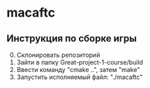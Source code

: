 # macaftc

## Инструкция по сборке игры

0) Склонировать репозиторий
1) Зайти в папку Great-project-1-course/build
2) Ввести команду "cmake ..", затем "make"
3) Запустить исполняемый файл: "./macaftc"
